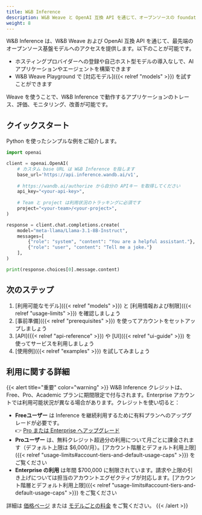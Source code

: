 ```yaml
---
title: W&B Inference
description: W&B Weave と OpenAI 互換 API を通じて、オープンソースの foundation models にアクセス
weight: 8
---
```


W&B Inference は、W&B Weave および OpenAI 互換 API を通じて、最先端のオープンソース基盤モデルへのアクセスを提供します。以下のことが可能です。

- ホスティングプロバイダーへの登録や自己ホスト型モデルの導入なしで、AI アプリケーションやエージェントを構築できます
- W&B Weave Playground で [対応モデル]({{< relref "models" >}}) を試すことができます

Weave を使うことで、W&B Inference で動作するアプリケーションのトレース、評価、モニタリング、改善が可能です。

## クイックスタート

Python を使ったシンプルな例をご紹介します。

```python
import openai

client = openai.OpenAI(
    # カスタム base URL は W&B Inference を指します
    base_url='https://api.inference.wandb.ai/v1',
    
    # https://wandb.ai/authorize から自分の APIキー を取得してください
    api_key="<your-api-key>",
    
    # Team と project は利用状況のトラッキングに必須です
    project="<your-team>/<your-project>",
)

response = client.chat.completions.create(
    model="meta-llama/Llama-3.1-8B-Instruct",
    messages=[
        {"role": "system", "content": "You are a helpful assistant."},
        {"role": "user", "content": "Tell me a joke."}
    ],
)

print(response.choices[0].message.content)
```

## 次のステップ

1. [利用可能なモデル]({{< relref "models" >}}) と [利用情報および制限]({{< relref "usage-limits" >}}) を確認しましょう
2. [事前準備]({{< relref "prerequisites" >}}) を使ってアカウントをセットアップしましょう
3. [API]({{< relref "api-reference" >}}) や [UI]({{< relref "ui-guide" >}}) を使ってサービスを利用しましょう
4. [使用例]({{< relref "examples" >}}) を試してみましょう

## 利用に関する詳細

{{< alert title="重要" color="warning" >}}
W&B Inference クレジットは、Free、Pro、Academic プランに期間限定で付与されます。Enterprise アカウントでは利用可能状況が異なる場合があります。クレジットを使い切ると：

- **Freeユーザー** は Inference を継続利用するために有料プランへのアップグレードが必要です。  
  👉 [Pro または Enterprise へアップグレード](https://wandb.ai/subscriptions)
- **Proユーザー** は、無料クレジット超過分の利用について月ごとに課金されます（デフォルト上限は $6,000/月）。[アカウント階層とデフォルト利用上限]({{< relref "usage-limits#account-tiers-and-default-usage-caps" >}}) をご覧ください
- **Enterprise の利用** は年間 $700,000 に制限されています。請求や上限の引き上げについては担当のアカウントエグゼクティブが対応します。[アカウント階層とデフォルト利用上限]({{< relref "usage-limits#account-tiers-and-default-usage-caps" >}}) をご覧ください

詳細は [価格ページ](https://wandb.ai/site/pricing/) または [モデルごとの料金](https://wandb.ai/site/pricing/inference) をご覧ください。
{{< /alert >}}